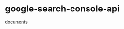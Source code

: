 # google-search-console-api

[documents](https://www.codeconcisely.com/posts/how-to-use-google-search-console-api-in-node-js/)
